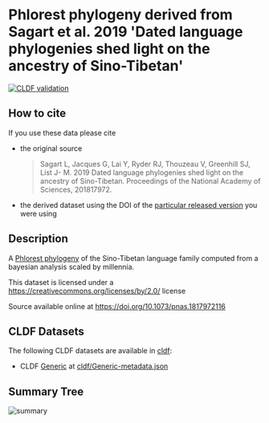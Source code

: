 # Phlorest phylogeny derived from Sagart et al. 2019 'Dated language phylogenies shed light on the ancestry of Sino-Tibetan'

[![CLDF validation](https://github.com/phlorest/sagart_et_al2019/workflows/CLDF-validation/badge.svg)](https://github.com/phlorest/sagart_et_al2019/actions?query=workflow%3ACLDF-validation)

## How to cite

If you use these data please cite
- the original source
  > Sagart L, Jacques G, Lai Y, Ryder RJ, Thouzeau V, Greenhill SJ, List J- M. 2019 Dated language phylogenies shed light on the ancestry of Sino-Tibetan. Proceedings of the National Academy of Sciences, 201817972.
- the derived dataset using the DOI of the [particular released version](../../releases/) you were using

## Description

A [Phlorest phylogeny](https://github.com/phlorest) of the Sino-Tibetan language family computed from a bayesian analysis scaled by millennia.


This dataset is licensed under a https://creativecommons.org/licenses/by/2.0/ license

Source available online at https://doi.org/10.1073/pnas.1817972116


## CLDF Datasets

The following CLDF datasets are available in [cldf](cldf):

- CLDF [Generic](https://github.com/cldf/cldf/tree/master/modules/Generic) at [cldf/Generic-metadata.json](cldf/Generic-metadata.json)

## Summary Tree

![summary](https://raw.githubusercontent.com/phlorest/sagart_et_al2019/main/summary_tree.svg)